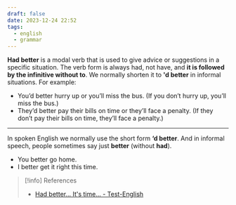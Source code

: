 ```yaml
---
draft: false
date: 2023-12-24 22:52
tags:
  - english
  - grammar
---
```


**Had better** is a modal verb that is used to give advice or suggestions in a specific situation. The verb form is always had, not have, and **it is followed by the infinitive without to**. We normally shorten it to **'d better** in informal situations. For example:

- You’d better hurry up or you’ll miss the bus. (If you don’t hurry up, you’ll miss the bus.)
- They’d better pay their bills on time or they’ll face a penalty. (If they don’t pay their bills on time, they’ll face a penalty.)

---
In spoken English we normally use the short form **‘d better**. And in informal speech, people sometimes say just **better** (without **had**).

- You better go home.
- I better get it right this time. 


> [!info] References
> - [Had better... It's time... - Test-English](https://test-english.com/grammar-points/b1/had-better-its-time/)
